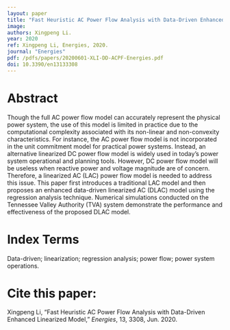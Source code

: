 ```yaml
---
layout: paper
title: "Fast Heuristic AC Power Flow Analysis with Data-Driven Enhanced Linearized Model"
image: 
authors: Xingpeng Li.
year: 2020
ref: Xingpeng Li, Energies, 2020.
journal: "Energies"
pdf: /pdfs/papers/20200601-XLI-DD-ACPF-Energies.pdf
doi: 10.3390/en13133308 
---
```


# Abstract

Though the full AC power flow model can accurately represent the physical power system, the use of this model is limited in practice due to the computational complexity associated with its non-linear and non-convexity characteristics. For instance, the AC power flow model is not incorporated in the unit commitment model for practical power systems. Instead, an alternative linearized DC power flow model is widely used in today’s power system operational and planning tools. However, DC power flow model will be useless when reactive power and voltage magnitude are of concern. Therefore, a linearized AC (LAC) power flow model is needed to address this issue. This paper first introduces a traditional LAC model and then proposes an enhanced data-driven linearized AC (DLAC) model using the regression analysis technique. Numerical simulations conducted on the Tennessee Valley Authority (TVA) system demonstrate the performance and effectiveness of the proposed DLAC model.

# Index Terms
Data-driven; linearization; regression analysis; power flow; power system operations.

# Cite this paper:
Xingpeng Li, “Fast Heuristic AC Power Flow Analysis with Data-Driven Enhanced Linearized Model,” *Energies*, 13, 3308, Jun. 2020.